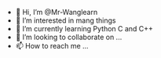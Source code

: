- 👋 Hi, I’m @Mr-Wanglearn
- 👀 I’m interested in mang things
- 🌱 I’m currently learning Python C and C++
- 💞️ I’m looking to collaborate on ...
- 📫 How to reach me ...

<!---
Mr-Wanglearn/Mr-Wanglearn is a ✨ special ✨ repository because its `README.md` (this file) appears on your GitHub profile.
You can click the Preview link to take a look at your changes.
--->
